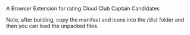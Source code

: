 A Browser Extension for rating Cloud Club Captain Candidates

Note, after building, copy the manifest and icons into the /dist folder and then you can load the unpacked files.